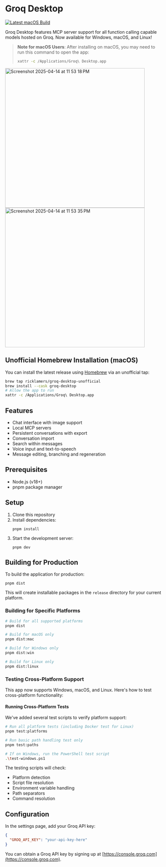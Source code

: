 # Groq Desktop

[![Latest macOS Build](https://img.shields.io/github/v/release/groq/groq-desktop-beta?include_prereleases&label=latest%20macOS%20.dmg%20build)](https://github.com/groq/groq-desktop-beta/releases/latest)

Groq Desktop features MCP server support for all function calling capable models hosted on Groq. Now available for Windows, macOS, and Linux!

> **Note for macOS Users**: After installing on macOS, you may need to run this command to open the app:
> ```sh
> xattr -c /Applications/Groq\ Desktop.app
> ```

<img width="450" alt="Screenshot 2025-04-14 at 11 53 18 PM" src="https://github.com/user-attachments/assets/300abf8c-8b7f-4ef8-a5f9-174f93e39506" /><img width="450" alt="Screenshot 2025-04-14 at 11 53 35 PM" src="https://github.com/user-attachments/assets/61641680-5b3d-4ca9-8da4-8e84779f97bb" />

## Unofficial Homebrew Installation (macOS)

You can install the latest release using [Homebrew](https://brew.sh/) via an unofficial tap:

```sh
brew tap ricklamers/groq-desktop-unofficial
brew install --cask groq-desktop
# Allow the app to run
xattr -c /Applications/Groq\ Desktop.app
```

## Features

- Chat interface with image support
- Local MCP servers
- Persistent conversations with export
- Conversation import
- Search within messages
- Voice input and text-to-speech
- Message editing, branching and regeneration

## Prerequisites

- Node.js (v18+)
- pnpm package manager

## Setup

1. Clone this repository
2. Install dependencies:
   ```
   pnpm install
   ```
3. Start the development server:
   ```
   pnpm dev
   ```

## Building for Production

To build the application for production:

```
pnpm dist
```

This will create installable packages in the `release` directory for your current platform.

### Building for Specific Platforms

```bash
# Build for all supported platforms
pnpm dist

# Build for macOS only
pnpm dist:mac

# Build for Windows only
pnpm dist:win

# Build for Linux only
pnpm dist:linux
```

### Testing Cross-Platform Support

This app now supports Windows, macOS, and Linux. Here's how to test cross-platform functionality:

#### Running Cross-Platform Tests

We've added several test scripts to verify platform support:

```bash
# Run all platform tests (including Docker test for Linux)
pnpm test:platforms

# Run basic path handling test only
pnpm test:paths

# If on Windows, run the PowerShell test script
.\test-windows.ps1
```

The testing scripts will check:
- Platform detection
- Script file resolution
- Environment variable handling
- Path separators
- Command resolution

## Configuration

In the settings page, add your Groq API key:

```json
{
  "GROQ_API_KEY": "your-api-key-here"
}
```

You can obtain a Groq API key by signing up at [https://console.groq.com](https://console.groq.com). 
